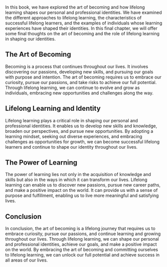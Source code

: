 
In this book, we have explored the art of becoming and how lifelong learning shapes our personal and professional identities. We have examined the different approaches to lifelong learning, the characteristics of successful lifelong learners, and the examples of individuals whose learning experiences have shaped their identities. In this final chapter, we will offer some final thoughts on the art of becoming and the role of lifelong learning in shaping our identities.

The Art of Becoming
-------------------

Becoming is a process that continues throughout our lives. It involves discovering our passions, developing new skills, and pursuing our goals with purpose and intention. The art of becoming requires us to embrace our curiosity, pursue our passions, and take risks to achieve our full potential. Through lifelong learning, we can continue to evolve and grow as individuals, embracing new opportunities and challenges along the way.

Lifelong Learning and Identity
------------------------------

Lifelong learning plays a critical role in shaping our personal and professional identities. It enables us to develop new skills and knowledge, broaden our perspectives, and pursue new opportunities. By adopting a learning mindset, seeking out diverse experiences, and embracing challenges as opportunities for growth, we can become successful lifelong learners and continue to shape our identity throughout our lives.

The Power of Learning
---------------------

The power of learning lies not only in the acquisition of knowledge and skills but also in the ways in which it can transform our lives. Lifelong learning can enable us to discover new passions, pursue new career paths, and make a positive impact on the world. It can provide us with a sense of purpose and fulfillment, enabling us to live more meaningful and satisfying lives.

Conclusion
----------

In conclusion, the art of becoming is a lifelong journey that requires us to embrace curiosity, pursue our passions, and continue learning and growing throughout our lives. Through lifelong learning, we can shape our personal and professional identities, achieve our goals, and make a positive impact on the world. By embracing the art of becoming and committing ourselves to lifelong learning, we can unlock our full potential and achieve success in all areas of our lives.
